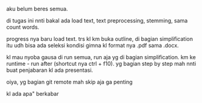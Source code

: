 aku belum beres semua.

di tugas ini nnti bakal ada load text, text preprocessing, stemming, sama count words.

progress nya baru load text. trs kl km buka outline, di bagian simplification itu udh bisa ada seleksi kondisi gimna kl format nya .pdf sama .docx. 

kl mau nyoba gausa di run semua, run aja yg di bagian simplification. km ke runtime - run after (shortcut nya ctrl + f10). yg bagian step by step mah nnti buat penjabaran kl ada presentasi.

oiya, yg bagian git remote mah skip aja ga penting

kl ada apa" berkabar